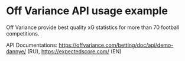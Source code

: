 # Off Variance API usage example

Off Variance provide best quality xG statistics for more than 70 football competitions. 

API Documentations: https://offvariance.com/betting/doc/api/demo-dannye/ (RU), https://expectedscore.com/ (EN)
